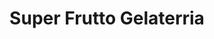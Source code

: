 ---
title: "Super Frutto Gelaterria"
url: /san-juan-del-sur/super-frutto-gelaterria/
shop: helado
---